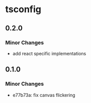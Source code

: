 # tsconfig

## 0.2.0

### Minor Changes

- add react specific implementations

## 0.1.0

### Minor Changes

- e77b73a: fix canvas flickering
